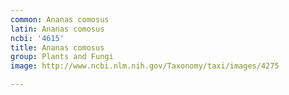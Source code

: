 ```yaml
---
common: Ananas comosus
latin: Ananas comosus
ncbi: '4615'
title: Ananas comosus
group: Plants and Fungi
image: http://www.ncbi.nlm.nih.gov/Taxonomy/taxi/images/4275

---
```

